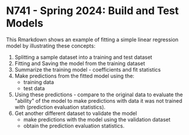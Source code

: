 # N741 - Spring 2024: Build and Test Models

This Rmarkdown shows an example of fitting a simple linear regression model by illustrating these concepts:

1. Splitting a sample dataset into a training and test dataset
2. Fitting and Saving the model from the training dataset
3. Summarize the training model - coefficients and fit statistics
4. Make predictions from the fitted model using the:
    - training data
    - test data
5. Using these predictions - compare to the original data to evaluate the "ability" of the model to make predictions with data it was not trained with (prediction evaluation statistics).
6. Get another different dataset to validate the model
    - make predictions with the model using the validation dataset
    - obtain the prediction evaluation statistics.
